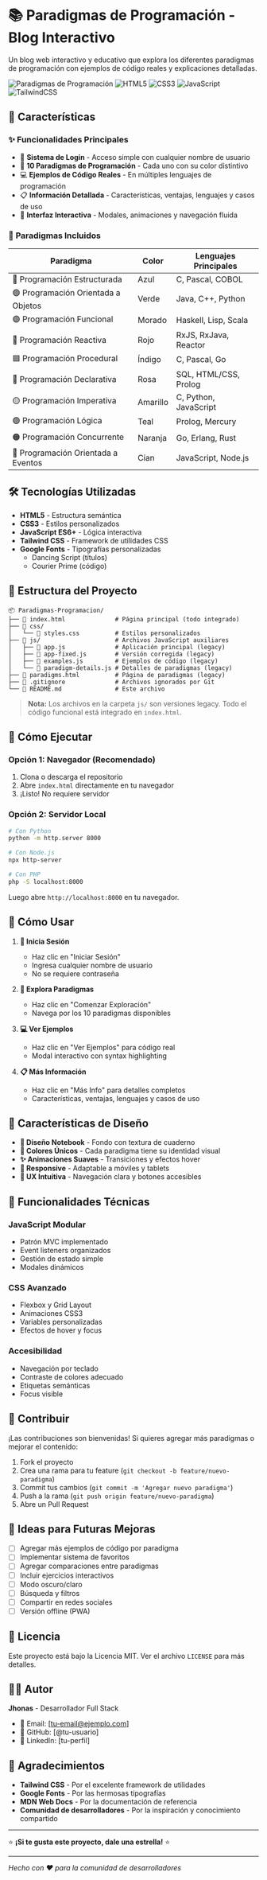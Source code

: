 # 📚 Paradigmas de Programación - Blog Interactivo

Un blog web interactivo y educativo que explora los diferentes paradigmas de programación con ejemplos de código reales y explicaciones detalladas.

![Paradigmas de Programación](https://img.shields.io/badge/Paradigmas-10-blue) ![HTML5](https://img.shields.io/badge/HTML5-E34F26?logo=html5&logoColor=white) ![CSS3](https://img.shields.io/badge/CSS3-1572B6?logo=css3&logoColor=white) ![JavaScript](https://img.shields.io/badge/JavaScript-F7DF1E?logo=javascript&logoColor=black) ![TailwindCSS](https://img.shields.io/badge/Tailwind_CSS-38B2AC?logo=tailwind-css&logoColor=white)

## 🚀 Características

### ✨ **Funcionalidades Principales**
- 🔐 **Sistema de Login** - Acceso simple con cualquier nombre de usuario
- 📖 **10 Paradigmas de Programación** - Cada uno con su color distintivo
- 💻 **Ejemplos de Código Reales** - En múltiples lenguajes de programación
- 📋 **Información Detallada** - Características, ventajas, lenguajes y casos de uso
- 🎨 **Interfaz Interactiva** - Modales, animaciones y navegación fluida

### 🎯 **Paradigmas Incluidos**

| Paradigma | Color | Lenguajes Principales |
|-----------|-------|----------------------|
| 🔵 Programación Estructurada | Azul | C, Pascal, COBOL |
| 🟢 Programación Orientada a Objetos | Verde | Java, C++, Python |
| 🟣 Programación Funcional | Morado | Haskell, Lisp, Scala |
| 🔴 Programación Reactiva | Rojo | RxJS, RxJava, Reactor |
| 🟦 Programación Procedural | Índigo | C, Pascal, Go |
| 🩷 Programación Declarativa | Rosa | SQL, HTML/CSS, Prolog |
| 🟡 Programación Imperativa | Amarillo | C, Python, JavaScript |
| 🟢 Programación Lógica | Teal | Prolog, Mercury |
| 🟠 Programación Concurrente | Naranja | Go, Erlang, Rust |
| 🔵 Programación Orientada a Eventos | Cian | JavaScript, Node.js |

## 🛠️ Tecnologías Utilizadas

- **HTML5** - Estructura semántica
- **CSS3** - Estilos personalizados
- **JavaScript ES6+** - Lógica interactiva
- **Tailwind CSS** - Framework de utilidades CSS
- **Google Fonts** - Tipografías personalizadas
  - Dancing Script (títulos)
  - Courier Prime (código)

## 📁 Estructura del Proyecto

```
📦 Paradigmas-Programacion/
├── 📄 index.html              # Página principal (todo integrado)
├── 📁 css/
│   └── 📄 styles.css          # Estilos personalizados
├── 📁 js/                     # Archivos JavaScript auxiliares
│   ├── 📄 app.js              # Aplicación principal (legacy)
│   ├── 📄 app-fixed.js        # Versión corregida (legacy)
│   ├── 📄 examples.js         # Ejemplos de código (legacy)
│   └── 📄 paradigm-details.js # Detalles de paradigmas (legacy)
├── 📄 paradigms.html          # Página de paradigmas (legacy)
├── 📄 .gitignore              # Archivos ignorados por Git
└── 📄 README.md               # Este archivo
```

> **Nota:** Los archivos en la carpeta `js/` son versiones legacy. Todo el código funcional está integrado en `index.html`.

## 🚀 Cómo Ejecutar

### Opción 1: Navegador (Recomendado)
1. Clona o descarga el repositorio
2. Abre `index.html` directamente en tu navegador
3. ¡Listo! No requiere servidor

### Opción 2: Servidor Local
```bash
# Con Python
python -m http.server 8000

# Con Node.js
npx http-server

# Con PHP
php -S localhost:8000
```

Luego abre `http://localhost:8000` en tu navegador.

## 📖 Cómo Usar

1. **🔐 Inicia Sesión**
   - Haz clic en "Iniciar Sesión"
   - Ingresa cualquier nombre de usuario
   - No se requiere contraseña

2. **🚀 Explora Paradigmas**
   - Haz clic en "Comenzar Exploración"
   - Navega por los 10 paradigmas disponibles

3. **💻 Ver Ejemplos**
   - Haz clic en "Ver Ejemplos" para código real
   - Modal interactivo con syntax highlighting

4. **📋 Más Información**
   - Haz clic en "Más Info" para detalles completos
   - Características, ventajas, lenguajes y casos de uso

## 🎨 Características de Diseño

- **🎨 Diseño Notebook** - Fondo con textura de cuaderno
- **🌈 Colores Únicos** - Cada paradigma tiene su identidad visual
- **✨ Animaciones Suaves** - Transiciones y efectos hover
- **📱 Responsive** - Adaptable a móviles y tablets
- **🎯 UX Intuitiva** - Navegación clara y botones accesibles

## 🔧 Funcionalidades Técnicas

### JavaScript Modular
- Patrón MVC implementado
- Event listeners organizados
- Gestión de estado simple
- Modales dinámicos

### CSS Avanzado
- Flexbox y Grid Layout
- Animaciones CSS3
- Variables personalizadas
- Efectos de hover y focus

### Accesibilidad
- Navegación por teclado
- Contraste de colores adecuado
- Etiquetas semánticas
- Focus visible

## 🤝 Contribuir

¡Las contribuciones son bienvenidas! Si quieres agregar más paradigmas o mejorar el contenido:

1. Fork el proyecto
2. Crea una rama para tu feature (`git checkout -b feature/nuevo-paradigma`)
3. Commit tus cambios (`git commit -m 'Agregar nuevo paradigma'`)
4. Push a la rama (`git push origin feature/nuevo-paradigma`)
5. Abre un Pull Request

## 📝 Ideas para Futuras Mejoras

- [ ] Agregar más ejemplos de código por paradigma
- [ ] Implementar sistema de favoritos
- [ ] Agregar comparaciones entre paradigmas
- [ ] Incluir ejercicios interactivos
- [ ] Modo oscuro/claro
- [ ] Búsqueda y filtros
- [ ] Compartir en redes sociales
- [ ] Versión offline (PWA)

## 📄 Licencia

Este proyecto está bajo la Licencia MIT. Ver el archivo `LICENSE` para más detalles.

## 👨‍💻 Autor

**Jhonas** - Desarrollador Full Stack

- 📧 Email: [tu-email@ejemplo.com]
- 🐙 GitHub: [@tu-usuario]
- 💼 LinkedIn: [tu-perfil]

## 🙏 Agradecimientos

- **Tailwind CSS** - Por el excelente framework de utilidades
- **Google Fonts** - Por las hermosas tipografías
- **MDN Web Docs** - Por la documentación de referencia
- **Comunidad de desarrolladores** - Por la inspiración y conocimiento compartido

---

⭐ **¡Si te gusta este proyecto, dale una estrella!** ⭐

---

*Hecho con ❤️ para la comunidad de desarrolladores*